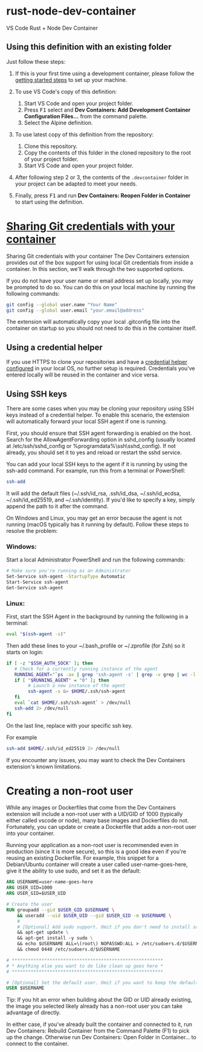 # rust-node-dev-container
VS Code Rust + Node Dev Container

## Using this definition with an existing folder

Just follow these steps:

1. If this is your first time using a development container, please follow the [getting started steps](https://aka.ms/vscode-remote/containers/getting-started) to set up your machine.

2. To use VS Code's copy of this definition:
   1. Start VS Code and open your project folder.
   2. Press <kbd>F1</kbd> select and **Dev Containers: Add Development Container Configuration Files...** from the command palette.
   3. Select the Alpine definition.

3. To use latest copy of this definition from the repository:
   1. Clone this repository.
   2. Copy the contents of this folder in the cloned repository to the root of your project folder.
   3. Start VS Code and open your project folder.

4. After following step 2 or 3, the contents of the `.devcontainer` folder in your project can be adapted to meet your needs.

5. Finally, press <kbd>F1</kbd> and run **Dev Containers: Reopen Folder in Container** to start using the definition.


# [Sharing Git credentials with your container](https://code.visualstudio.com/remote/advancedcontainers/sharing-git-credentials)

Sharing Git credentials with your container
The Dev Containers extension provides out of the box support for using local Git credentials from inside a container. In this section, we'll walk through the two supported options.

If you do not have your user name or email address set up locally, you may be prompted to do so. You can do this on your local machine by running the following commands:

```sh
git config --global user.name "Your Name"
git config --global user.email "your.email@address"
```

The extension will automatically copy your local .gitconfig file into the container on startup so you should not need to do this in the container itself.

## Using a credential helper
If you use HTTPS to clone your repositories and have a [credential helper configured](https://docs.github.com/get-started/getting-started-with-git/caching-your-github-credentials-in-git) in your local OS, no further setup is required. Credentials you've entered locally will be reused in the container and vice versa.

## Using SSH keys

There are some cases when you may be cloning your repository using SSH keys instead of a credential helper. To enable this scenario, the extension will automatically forward your local SSH agent if one is running.

First, you should ensure that SSH agent forwarding is enabled on the host. Search for the AllowAgentForwarding option in sshd_config (usually located at /etc/ssh/sshd_config or %programdata%\ssh\sshd_config). If not already, you should set it to yes and reload or restart the sshd service.

You can add your local SSH keys to the agent if it is running by using the ssh-add command. For example, run this from a terminal or PowerShell:

```sh
ssh-add
```

It will add the default files (~/.ssh/id_rsa, .ssh/id_dsa, ~/.ssh/id_ecdsa, ~/.ssh/id_ed25519, and ~/.ssh/identity). If you'd like to specify a key, simply append the path to it after the command.

On Windows and Linux, you may get an error because the agent is not running (macOS typically has it running by default). Follow these steps to resolve the problem:

### Windows:

Start a local Administrator PowerShell and run the following commands:

```sh
# Make sure you're running as an Administrator
Set-Service ssh-agent -StartupType Automatic
Start-Service ssh-agent
Get-Service ssh-agent
```

### Linux:

First, start the SSH Agent in the background by running the following in a terminal:

```sh
eval "$(ssh-agent -s)"
```

Then add these lines to your ~/.bash_profile or ~/.zprofile (for Zsh) so it starts on login:

```sh
if [ -z "$SSH_AUTH_SOCK" ]; then
   # Check for a currently running instance of the agent
   RUNNING_AGENT="`ps -ax | grep 'ssh-agent -s' | grep -v grep | wc -l | tr -d '[:space:]'`"
   if [ "$RUNNING_AGENT" = "0" ]; then
        # Launch a new instance of the agent
        ssh-agent -s &> $HOME/.ssh/ssh-agent
   fi
   eval `cat $HOME/.ssh/ssh-agent` > /dev/null
   ssh-add 2> /dev/null
fi
```

On the last line, replace <your ssh key> with your specific ssh key.

For example 

```sh
ssh-add $HOME/.ssh/id_ed25519 2> /dev/null
```

If you encounter any issues, you may want to check the Dev Containers extension's known limitations.


# Creating a non-root user
While any images or Dockerfiles that come from the Dev Containers extension will include a non-root user with a UID/GID of 1000 (typically either called vscode or node), many base images and Dockerfiles do not. Fortunately, you can update or create a Dockerfile that adds a non-root user into your container.

Running your application as a non-root user is recommended even in production (since it is more secure), so this is a good idea even if you're reusing an existing Dockerfile. For example, this snippet for a Debian/Ubuntu container will create a user called user-name-goes-here, give it the ability to use sudo, and set it as the default:

```Dockerfile
ARG USERNAME=user-name-goes-here
ARG USER_UID=1000
ARG USER_GID=$USER_UID

# Create the user
RUN groupadd --gid $USER_GID $USERNAME \
    && useradd --uid $USER_UID --gid $USER_GID -m $USERNAME \
    #
    # [Optional] Add sudo support. Omit if you don't need to install software after connecting.
    && apt-get update \
    && apt-get install -y sudo \
    && echo $USERNAME ALL=\(root\) NOPASSWD:ALL > /etc/sudoers.d/$USERNAME \
    && chmod 0440 /etc/sudoers.d/$USERNAME

# ********************************************************
# * Anything else you want to do like clean up goes here *
# ********************************************************

# [Optional] Set the default user. Omit if you want to keep the default as root.
USER $USERNAME
```


Tip: If you hit an error when building about the GID or UID already existing, the image you selected likely already has a non-root user you can take advantage of directly.


In either case, if you've already built the container and connected to it, run Dev Containers: Rebuild Container from the Command Palette (F1) to pick up the change. Otherwise run Dev Containers: Open Folder in Container... to connect to the container.



